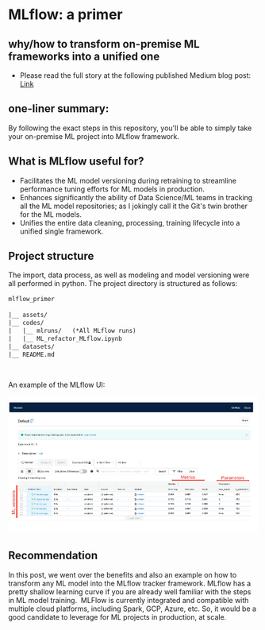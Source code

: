 # MLflow: a primer 
## why/how to transform on-premise ML frameworks into a unified one
- Please read the full story at the following published Medium blog post:
[Link](https://medium.com/p/6dfe6be48353/edit)

## one-liner summary: 
By following the exact steps in this repository, you'll be able to simply take your on-premise ML project into MLflow framework.

## What is MLflow useful for?
- Facilitates the ML model versioning during retraining to streamline performance tuning efforts for ML models in production.<br>
- Enhances significantly the ability of Data Science/ML teams in tracking all the ML model repositories; as I jokingly call it the Git's twin brother for the ML models.<br>
- Unifies the entire data cleaning, processing, training lifecycle into a unified single framework.<br>

## Project structure
    
The import, data process, as well as modeling and model versioning were all performed in python. The project directory is structured as follows:
```
mlflow_primer
    
|__ assets/
|__ codes/
|   |__ mlruns/   (*All MLflow runs)
|   |__ ML_refactor_MLflow.ipynb
|__ datasets/
|__ README.md
```
<br>    

An example of the MLflow UI:
<div style="text-align:center"><img src="assets/medium-figure1.png" /></div>

## Recommendation 
In this post, we went over the benefits and also an example on how to transform any ML model into the MLflow tracker framework.
MLflow has a pretty shallow learning curve if you are already well familiar with the steps in ML model training. 
MLFlow is currently integrated and compatible with multiple cloud platforms, including Spark, GCP, Azure, etc. So, it would be a good candidate to leverage for ML projects in production, at scale.
